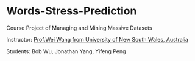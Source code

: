 # Words-Stress-Prediction
Course Project of Managing and Mining Massive Datasets

Instructor: [Prof.Wei Wang from University of New South Wales, Australia](http://www.cse.unsw.edu.au/~weiw/)

Students: Bob Wu, Jonathan Yang, Yifeng Peng